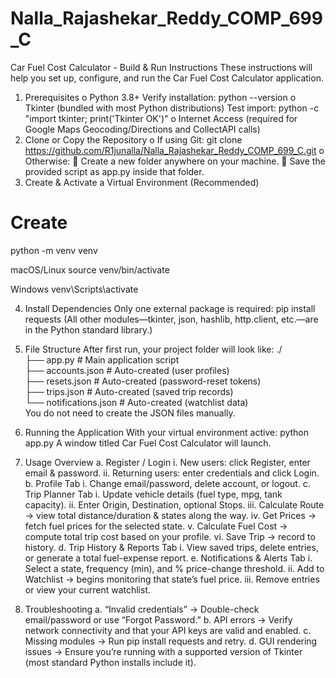 # Nalla_Rajashekar_Reddy_COMP_699_C

Car Fuel Cost Calculator - Build & Run Instructions
These instructions will help you set up, configure, and run the Car Fuel Cost Calculator application.

1.	Prerequisites
o	Python 3.8+
Verify installation: python --version
o	Tkinter (bundled with most Python distributions)
Test import: python -c "import tkinter; print('Tkinter OK')"
o	Internet Access (required for Google Maps Geocoding/Directions and CollectAPI calls)
2.	Clone or Copy the Repository
o	If using Git:
git clone https://github.com/R1junalla/Nalla_Rajashekar_Reddy_COMP_699_C.git
o	Otherwise:
	Create a new folder anywhere on your machine.
	Save the provided script as app.py inside that folder.
3.	Create & Activate a Virtual Environment (Recommended)
# Create
python -m venv venv

macOS/Linux
source venv/bin/activate

Windows
venv\Scripts\activate

4.	Install Dependencies
Only one external package is required:
pip install requests
(All other modules—tkinter, json, hashlib, http.client, etc.—are in the Python standard library.)

5.	File Structure
After first run, your project folder will look like:
./  
├── app.py              # Main application script  
├── accounts.json       # Auto-created (user profiles)  
├── resets.json         # Auto-created (password-reset tokens)  
├── trips.json          # Auto-created (saved trip records)  
└── notifications.json  # Auto-created (watchlist data)  
You do not need to create the JSON files manually.

6.	Running the Application
With your virtual environment active: python app.py
A window titled Car Fuel Cost Calculator will launch.

7.	Usage Overview
a.	Register / Login
i.	New users: click Register, enter email & password.
ii.	Returning users: enter credentials and click Login.
b.	Profile Tab
i.	Change email/password, delete account, or logout.
c.	Trip Planner Tab
i.	Update vehicle details (fuel type, mpg, tank capacity).
ii.	Enter Origin, Destination, optional Stops.
iii.	Calculate Route → view total distance/duration & states along the way.
iv.	Get Prices → fetch fuel prices for the selected state.
v.	Calculate Fuel Cost → compute total trip cost based on your profile.
vi.	Save Trip → record to history.
d.	Trip History & Reports Tab
i.	View saved trips, delete entries, or generate a total fuel-expense report.
e.	Notifications & Alerts Tab
i.	Select a state, frequency (min), and % price-change threshold.
ii.	Add to Watchlist → begins monitoring that state’s fuel price.
iii.	Remove entries or view your current watchlist.

8.	Troubleshooting
a.	“Invalid credentials” → Double-check email/password or use “Forgot Password.”
b.	API errors → Verify network connectivity and that your API keys are valid and enabled.
c.	Missing modules → Run pip install requests and retry.
d.	GUI rendering issues → Ensure you’re running with a supported version of Tkinter (most standard Python installs include it).
